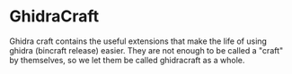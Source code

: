 # GhidraCraft

Ghidra craft contains the useful extensions that make the life of using ghidra (bincraft release) easier.
They are not enough to be called a "craft" by themselves, so we let them be called ghidracraft as a whole.